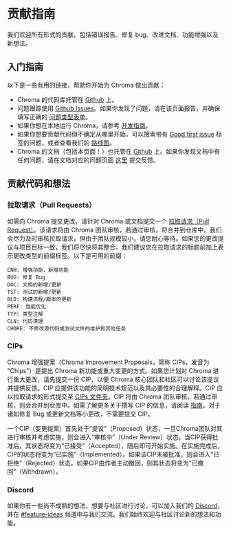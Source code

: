 # 贡献指南

我们欢迎所有形式的贡献，包括错误报告、修复 bug、改进文档、功能增强以及新想法。

## 入门指南

以下是一些有用的链接，帮助你开始为 Chroma 做出贡献：

- Chroma 的代码库托管在 [Github](https://github.com/chroma-core/chroma) 上。
- 问题跟踪使用 [Github Issues](https://github.com/chroma-core/chroma/issues)。如果你发现了问题，请在该页面报告，并确保填写正确的 [问题类型表单](https://github.com/chroma-core/chroma/issues/new/choose)。
- 如果你想在本地运行 Chroma，请参考 [开发指南](https://github.com/chroma-core/chroma/blob/main/DEVELOP.md)。
- 如果你想要贡献代码但不确定从哪里开始，可以搜索带有 [Good first issue](https://github.com/chroma-core/chroma/issues?q=is%3Aissue+is%3Aopen+label%3A%22good+first+issue%22) 标签的问题，或者查看我们的 [路线图](https://docs.trychroma.com/roadmap)。
- Chroma 的文档（包括本页面！）也托管在 [Github](https://github.com/chroma-core/chroma/tree/main/docs) 上。如果你发现文档中有任何问题，请在文档对应的问题页面 [这里](https://github.com/chroma-core/chroma/issues) 提交反馈。

## 贡献代码和想法

### 拉取请求（Pull Requests）

如需向 Chroma 提交更改，请针对 Chroma 或文档提交一个 [拉取请求（Pull Request）](https://github.com/chroma-core/chroma/compare)。该请求将由 Chroma 团队审核，若通过审核，将合并到仓库中。我们会尽力及时审核拉取请求，但由于团队规模较小，请您耐心等待。如果您的更改提议与项目目标一致，我们将尽快将其整合。我们建议您在拉取请求的标题前加上表示更改类型的前缀标签。以下是可用的前缀：

```
ENH: 增强功能，新增功能
BUG: 修复 Bug
DOC: 文档的新增/更新
TST: 测试的新增/更新
BLD: 构建流程/脚本的更新
PERF: 性能优化
TYP: 类型注解
CLN: 代码清理
CHORE: 不修改源代码或测试文件的维护和其他任务
```

### CIPs

Chroma 增强提案（Chroma Improvement Proposals，简称 CIPs，发音为 "Chips"）是提出 Chroma 新功能或重大变更的方式。如果您计划对 Chroma 进行重大更改，请先提交一份 CIP，以便 Chroma 核心团队和社区可以讨论该提议并提供反馈。CIP 应提供该功能的简明技术规范以及其必要性的合理解释。CIP 应以拉取请求的形式提交至 [CIPs 文件夹](https://github.com/chroma-core/chroma/tree/main/docs/cip)。CIP 将由 Chroma 团队审核，若通过审核，则会合并到仓库中。如需了解更多关于撰写 CIP 的信息，请阅读 [指南](https://github.com/chroma-core/chroma/blob/main/docs/cip/CIP_Chroma_Improvment_Proposals.md)。对于诸如修复 Bug 或更新文档等小更改，不需要提交 CIP。

一个CIP（变更提案）首先处于“提议”（Proposed）状态，一旦Chroma团队对其进行审核并考虑实施，则会进入“审核中”（Under Review）状态。当CIP获得批准后，其状态将变为“已接受”（Accepted），随后即可开始实施。在实施完成后，CIP的状态将变为“已实施”（Implemented）。如果该CIP未被批准，则会进入“已拒绝”（Rejected）状态。如果CIP由作者主动撤回，则其状态将变为“已撤回”（Withdrawn）。

### Discord

如果你有一些尚不成熟的想法，想要与社区进行讨论，可以加入我们的 [Discord](https://discord.gg/MMeYNTmh3x)，并在 [#feature-ideas](https://discord.com/channels/1073293645303795742/1131592310786887700) 频道中与我们交流。我们始终欢迎与社区讨论新的想法和功能。